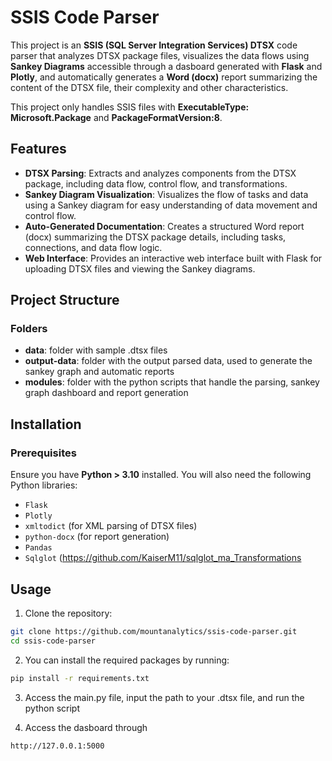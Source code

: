 # SSIS Code Parser

This project is an **SSIS (SQL Server Integration Services) DTSX** code parser that analyzes DTSX package files, visualizes the data flows using **Sankey Diagrams** accessible through a dasboard generated with **Flask** and **Plotly**, and automatically generates a **Word (docx)** report summarizing the content of the DTSX file, their complexity and other characteristics.

This project only handles SSIS files with **ExecutableType: Microsoft.Package** and **PackageFormatVersion:8**.

## Features

- **DTSX Parsing**: Extracts and analyzes components from the DTSX package, including data flow, control flow, and transformations.
- **Sankey Diagram Visualization**: Visualizes the flow of tasks and data using a Sankey diagram for easy understanding of data movement and control flow.
- **Auto-Generated Documentation**: Creates a structured Word report (docx) summarizing the DTSX package details, including tasks, connections, and data flow logic.
- **Web Interface**: Provides an interactive web interface built with Flask for uploading DTSX files and viewing the Sankey diagrams.

## Project Structure

### Folders

- **data**: folder with sample .dtsx files
- **output-data**: folder with the output parsed data, used to generate the sankey graph and automatic reports
- **modules**: folder with the python scripts that handle the parsing, sankey graph dashboard and report generation

## Installation

### Prerequisites

Ensure you have **Python > 3.10** installed. You will also need the following Python libraries:

- `Flask`
- `Plotly`
- `xmltodict` (for XML parsing of DTSX files)
- `python-docx` (for report generation)
- `Pandas`
- `Sqlglot` (https://github.com/KaiserM11/sqlglot_ma_Transformations


## Usage

1. Clone the repository: 

```bash
git clone https://github.com/mountanalytics/ssis-code-parser.git  
cd ssis-code-parser
```

2. You can install the required packages by running:

```bash
pip install -r requirements.txt
```

3. Access the main.py file, input the path to your .dtsx file, and run the python script

4. Access the dasboard through

```bash
http://127.0.0.1:5000
```







